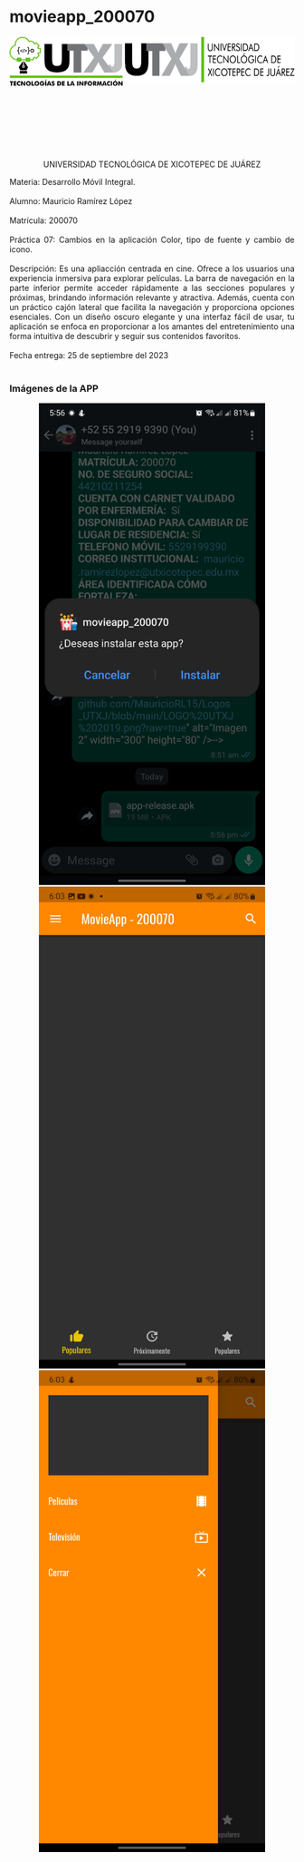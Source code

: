 # movieapp_200070
<div style="display: flex; justify-content: space-between;">
    <img align="left" src="https://github.com/MauricioRL15/Logos_UTXJ/blob/main/LOGO%20TIC.png?raw=true" alt="Imagen 1" width="200" />
    <img align="right" src="https://github.com/MauricioRL15/Logos_UTXJ/blob/main/LOGO%20UTXJ%202019.png?raw=true" alt="Imagen 2" width="300" height="80" />
</div>

<br><br><br><br><br><br>

<p align="center">UNIVERSIDAD TECNOLÓGICA DE XICOTEPEC DE JUÁREZ</p>

<div style="text-align: justify;">
Materia: Desarrollo Móvil Integral. <br><br>
Alumno: Mauricio Ramírez López <br><br>
Matrícula: 200070 <br><br>
Práctica 07: Cambios en la aplicación Color, tipo de fuente y cambio de icono. <br><br>
Descripción: Es una apliacción centrada en cine. Ofrece a los usuarios una experiencia inmersiva para explorar películas. La barra de navegación en la parte inferior permite acceder rápidamente a las secciones populares y próximas, brindando información relevante y atractiva. Además, cuenta con un práctico cajón lateral que facilita la navegación y proporciona opciones esenciales. Con un diseño oscuro elegante y una interfaz fácil de usar, tu aplicación se enfoca en proporcionar a los amantes del entretenimiento una forma intuitiva de descubrir y seguir sus contenidos favoritos. <br><br>
Fecha entrega: 25 de septiembre del 2023
</div>

<br>

### Imágenes de la APP

<div style="text-align: center">
    <img src="https://github.com/MauricioRL15/Imagenes/blob/c4df2f39d6cd20ada4f56d877c51e916c2836001/P7_IMG2.jpg?raw=true" alt="Imagen 1" width="400" height="850"/>
    <img src="https://github.com/MauricioRL15/Imagenes/blob/c4df2f39d6cd20ada4f56d877c51e916c2836001/P7_IMG1.jpg?raw=true" alt="Imagen 2" width="400" height="850"/>
    <img src="https://github.com/MauricioRL15/Imagenes/blob/c4df2f39d6cd20ada4f56d877c51e916c2836001/P7_IMG3.jpg?raw=true" alt="Imagen 3" width="400" height="850"/>
    
</div>
